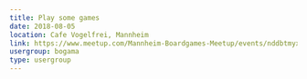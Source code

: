 ```yaml
---
title: Play some games
date: 2018-08-05
location: Cafe Vogelfrei, Mannheim
link: https://www.meetup.com/Mannheim-Boardgames-Meetup/events/nddbtmyxlbhb/
usergroup: bogama
type: usergroup
---
```


